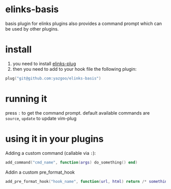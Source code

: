 # elinks-basis

basis plugin for elinks plugins
also provides a command prompt which can be used by other plugins.


# install

1. you need to install [elinks-plug](http://github.com/yazgoo/elinks-plug)
1. then you need to add to your hook file the following plugin:

```lua
plug("git@github.com:yazgoo/elinks-basis")
```
# running it

press `:` to get the command prompt.
default available commands are `source`, `update` to update vim-plug

# using it in your plugins 

Adding a custom command (callable via `:`):

```lua
add_command("cmd_name", function(args) do_something() end)
```

Addin a custom pre_format_hook

```lua
add_pre_format_hook("hook_name", function(url, html) return /* something */ end)
```
